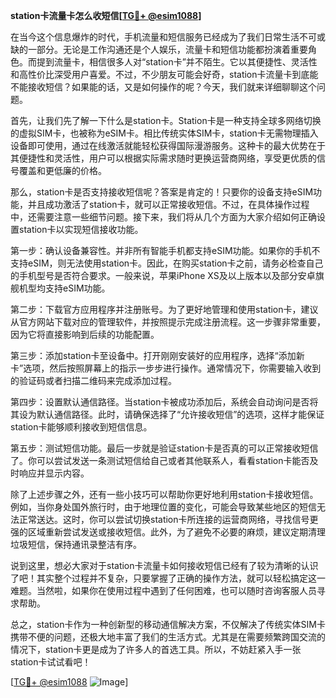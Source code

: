 **station卡流量卡怎么收短信[[TG💪+ @esim1088](https://t.me/s/esim1088)]**

在当今这个信息爆炸的时代，手机流量和短信服务已经成为了我们日常生活不可或缺的一部分。无论是工作沟通还是个人娱乐，流量卡和短信功能都扮演着重要角色。而提到流量卡，相信很多人对“station卡”并不陌生。它以其便捷性、灵活性和高性价比深受用户喜爱。不过，不少朋友可能会好奇，station卡流量卡到底能不能接收短信？如果能的话，又是如何操作的呢？今天，我们就来详细聊聊这个问题。

首先，让我们先了解一下什么是station卡。Station卡是一种支持全球多网络切换的虚拟SIM卡，也被称为eSIM卡。相比传统实体SIM卡，station卡无需物理插入设备即可使用，通过在线激活就能轻松获得国际漫游服务。这种卡的最大优势在于其便捷性和灵活性，用户可以根据实际需求随时更换运营商网络，享受更优质的信号覆盖和更低廉的价格。

那么，station卡是否支持接收短信呢？答案是肯定的！只要你的设备支持eSIM功能，并且成功激活了station卡，就可以正常接收短信。不过，在具体操作过程中，还需要注意一些细节问题。接下来，我们将从几个方面为大家介绍如何正确设置station卡以实现短信接收功能。

第一步：确认设备兼容性。并非所有智能手机都支持eSIM功能。如果你的手机不支持eSIM，则无法使用station卡。因此，在购买station卡之前，请务必检查自己的手机型号是否符合要求。一般来说，苹果iPhone XS及以上版本以及部分安卓旗舰机型均支持eSIM功能。

第二步：下载官方应用程序并注册账号。为了更好地管理和使用station卡，建议从官方网站下载对应的管理软件，并按照提示完成注册流程。这一步骤非常重要，因为它将直接影响到后续的功能配置。

第三步：添加station卡至设备中。打开刚刚安装好的应用程序，选择“添加新卡”选项，然后按照屏幕上的指示一步步进行操作。通常情况下，你需要输入收到的验证码或者扫描二维码来完成添加过程。

第四步：设置默认通信路径。当station卡被成功添加后，系统会自动询问是否将其设为默认通信路径。此时，请确保选择了“允许接收短信”的选项，这样才能保证station卡能够顺利接收到短信信息。

第五步：测试短信功能。最后一步就是验证station卡是否真的可以正常接收短信了。你可以尝试发送一条测试短信给自己或者其他联系人，看看station卡能否及时响应并显示内容。

除了上述步骤之外，还有一些小技巧可以帮助你更好地利用station卡接收短信。例如，当你身处国外旅行时，由于地理位置的变化，可能会导致某些地区的短信无法正常送达。这时，你可以尝试切换station卡所连接的运营商网络，寻找信号更强的区域重新尝试发送或接收短信。此外，为了避免不必要的麻烦，建议定期清理垃圾短信，保持通讯录整洁有序。

说到这里，想必大家对于station卡流量卡如何接收短信已经有了较为清晰的认识了吧！其实整个过程并不复杂，只要掌握了正确的操作方法，就可以轻松搞定这一难题。当然啦，如果你在使用过程中遇到了任何困难，也可以随时咨询客服人员寻求帮助。

总之，station卡作为一种创新型的移动通信解决方案，不仅解决了传统实体SIM卡携带不便的问题，还极大地丰富了我们的生活方式。尤其是在需要频繁跨国交流的情况下，station卡更是成为了许多人的首选工具。所以，不妨赶紧入手一张station卡试试看吧！

[[TG💪+ @esim1088](https://t.me/s/esim1088) ![Image](https://i.postimg.cc/4NQfJmqS/Snipaste-2025-05-13-00-14-12.png)]